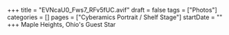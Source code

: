 +++
title = "EVNcaU0_Fws7_RFv5fUC.avif"
draft = false
tags = ["Photos"]
categories = []
pages = ["Cyberamics Portrait / Shelf Stage"]
startDate = ""
+++
Maple Heights, Ohio's Guest Star
